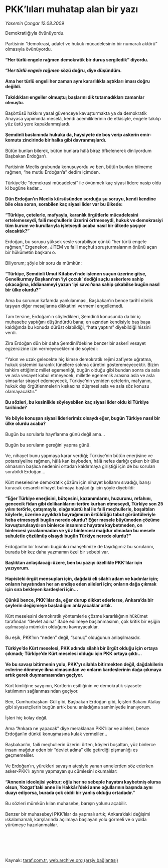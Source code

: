 # PKK’lıları muhatap alan bir yazı

*Yasemin Çongar 12.08.2009*

<div class="taraf_structure_2col_1zq">
<div class="margen_n">



 <p>Demokratlığıyla övünüyordu. <br/><br/>Partisinin “demokrasi, adalet ve hukuk mücadelesinin bir numaralı aktörü” olmasıyla övünüyordu. <b><br/><br/>“Her türlü engele rağmen demokratik bir duruş sergiledik” diyordu.</b> <b><br/><br/>“<i>Her türlü engele rağmen</i> sözü doğru, diye düşündüm. </b><b><br/><br/>Ama her türlü engeli her zaman aynı kararlılıkla aştıkları iması doğru değildi.</b> <b><br/><br/>Takıldıkları engeller olmuştu; başlarını dik tutamadıkları zamanlar olmuştu.</b> <br/><br/>Başörtüsü hakkını yasal güvenceye kavuşturmakta ya da demokratik Anayasa yapımında meselâ, kendi acemiliklerinin de etkisiyle, engele takılıp yüz üstü yere kapaklanmışlardı. <b><br/><br/>Şemdinli baskınında hukuka da, haysiyete de boş verip askerin emir-komuta zincirinde bir halka gibi davranmışlardı.</b> <br/><br/>Bütün bunları bilerek, bütün bunlara hâlâ biraz öfkelenerek dinliyordum Başbakan Erdoğan’ı. <br/><br/>Partisinin Meclis grubunda konuşuyordu ve ben, bütün bunları bilmeme rağmen, “ne mutlu Erdoğan’a” dedim içimden. <br/><br/>Türkiye’de “demokrasi mücadelesi” ile övünmek kaç siyasi lidere nasip oldu ki bugüne kadar... <b><br/><br/>Dün Erdoğan’ın Meclis kürsüsünden sorduğu şu soruyu, kendi kendine bile olsa soran, sorabilen kaç siyasi lider var bu ülkede:</b> <b><br/><br/>“Türkiye, çetelerle, mafyayla, karanlık örgütlerle mücadelesini ertelemeseydi, faili meçhullerin üzerini örtmeseydi, hukuk ve demokrasiyi tüm kurum ve kurullarıyla işletseydi acaba nasıl bir ülkede yaşıyor olacaktık?”</b> <br/><br/>Erdoğan, bu soruyu yüksek sesle sorabiliyor çünkü “her türlü engele rağmen,” Ergenekon, JİTEM ve faili meçhul soruşturmalarının önünü açan bir hükümetin başkanı o. <br/><br/>Biliyorum; şöyle bir soru da mümkün: <b><br/><br/>“Türkiye, Şemdinli Umut Kitabevi’nde işlenen suçun üzerine gitse, Genelkurmay Başkanı’nın ‘iyi çocuk’ dediği suçlu askerlere sahip çıkacağına, iddianameyi yazan ‘iyi savcı’sına sahip çıkabilse bugün nasıl bir ülke olurdu?”</b> <br/><br/>Ama bu sorunun kafamda yankılanması, Başbakan’ın bence tarihî nitelik taşıyan diğer mesajlarına dikkatimi vermemi engellemedi. <br/><br/>Tam tersine, Erdoğan’ın söyledikleri, Şemdinli konusunda da bir iç muhasebe yaptığını düşündürdü bana; en azından kendisiyle baş başa kaldığında bu konuda dürüst olabildiği, “hata yaptım” diyebildiği hissini verdi. <br/><br/>Zira Erdoğan dün bir daha Şemdinli’dekine benzer bir askerî vesayet egzersizine izin vermeyeceklerini de söyledi: <br/><br/>“Yakın ve uzak gelecekte hiç kimse demokratik rejimi zafiyete uğratma, hukuk sistemini karanlık tünellere sokma cüretini gösteremeyecektir. Bizim tahkim ettiğimiz millet egemenliği, bugün olduğu gibi bundan sonra da asla ve asla vesayet kabul etmeyecek, milletle egemenlik arasına asla ve asla simsarlar sirayet edemeyecek, Türkiye’nin yeniden çetelerin, mafyanın, hukuk dışı örgütlenmelerin kıskacına düşmesi asla ve asla söz konusu olamayacaktır.” <b><br/><br/>Bu sözleri, bu kesinlikle söyleyebilen kaç siyasi lider oldu ki Türkiye tarihinde?</b> <b><br/><br/>Ve böyle konuşan siyasi liderlerimiz olsaydı eğer, bugün Türkiye nasıl bir ülke olurdu acaba?</b> <br/><br/>Bugün bu sorularla hayıflanma günü değil ama... <br/><br/>Bugün bu soruların gereğini yapma günü. <br/><br/>Ve, nihayet bunu yapmaya karar verdiği; Türkiye’nin bütün enerjisine ve potansiyeline rağmen, hâlâ kan kaybeden, hâlâ nefes darlığı çeken bir ülke olmasının başlıca nedenini ortadan kaldırmaya giriştiği için de bu soruları sorabildi Erdoğan... <br/><br/>Kürt meselesine demokratik çözüm için nihayet kollarını sıvadığı, barışı kuracak cesareti nihayet bulmaya başladığı için şöyle diyebildi: <b><br/><br/>“Eğer Türkiye enerjisini, bütçesini, kazanımlarını, huzurunu, refahını, gencecik fidan gibi delikanlılarını teröre kurban etmeseydi, Türkiye son 25 yılını terörle, çatışmayla, olağanüstü hal ile faili meçhullerle, boşaltılan köylerle, üzerine ayyıldızlı bayrağımızın örtüldüğü tabut görüntüleriyle heba etmeseydi bugün nerede olurdu? Eğer mesele büyümeden çözüme kavuşturulsaydı on binlerce insanımız hayatını kaybetmeden, on binlercesi yaralanmadan ve yüz binlercesi mağdur olmadan bu mesele suhuletle çözülmüş olsaydı bugün Türkiye nerede olurdu?”</b> <br/><br/>Erdoğan’ın bir kısmını bugünkü manşetimize de taşıdığımız bu sorularını, burada bir kez daha yazmamın özel bir sebebi var. <b><br/><br/>Başlıktan anlaşılacağı üzere, ben bu yazıyı özellikle PKK’lılar için yazıyorum.</b> <b><br/><br/>Hapisteki örgüt mensupları için, dağdaki eli silahlı adam ve kadınlar için; onların hayatından her an endişe eden aileleri için; onların dağa çıkmak için sıra bekleyen kardeşleri için...</b> <b><br/><br/>Çünkü bence, PKK’lılar da, eğer durup dikkat ederlerse, Ankara’da bir şeylerin değişmeye başladığını anlayacaklar artık.</b> <br/><br/>Kürt meselesini demokratik yöntemlerle çözme kararlılığının hükümet tarafından “devlet adına” ifade edilmeye başlanmasının, çok kritik bir eşiğin aşılmasıyla mümkün olduğunu kavrayacaklar. <br/><br/>Bu eşik, PKK’nın “neden” değil, “sonuç” olduğunun anlaşılmasıdır. <b><br/><br/>Türkiye’de Kürt meselesi, PKK adında silahlı bir örgüt olduğu için ortaya çıkmadı; Türkiye’de Kürt meselesi olduğu için PKK ortaya çıktı... </b><b><br/><br/>Ve bu savaşı bitirmenin yolu, PKK’yı silahla bitirmekten değil, dağdakilerin evlerine dönmeye ikna olmasından ve onların kardeşlerinin dağa çıkmaya artık gerek duymamasından geçiyor.</b> <br/><br/>Kürt kimliğine saygının, Kürtlerin eşitliğinin ve demokratik siyasete katılımının sağlanmasından geçiyor. <br/><br/>Ben, Cumhurbaşkanı Gül gibi, Başbakan Erdoğan gibi, İçişleri Bakanı Atalay gibi siyasetçilerin bugün artık bunu anladığına samimiyetle inanıyorum. <br/><br/>İşleri hiç kolay değil. <br/><br/>Ama “Ankara ne yapacak” diye meraklanan PKK’lılar ve aileleri, bence Erdoğan’ın dünkü konuşmasına kulak vermeliler... <br/><br/>Başbakan’ın, faili meçhullerin üzerini örten, köyleri boşaltan, yüz binlerce insanı mağdur eden bir “devlet adına” dile getirdiği pişmanlığı es geçmemeliler. <br/><br/>Ve Erdoğan’ın, yürekleri savaşın ateşiyle yanan annelerden söz ederken asker-PKK’lı ayrımı yapmayan şu cümlesini okumalılar: <b><br/><br/>“Annenin ideolojisi yoktur; oğlu her ne sebeple hayatını kaybetmiş olursa olsun, Yozgat’taki anne ile Hakkâri’deki anne oğullarının başında aynı duayı ediyorsa, burada çok ciddi bir yanlış olduğu ortadadır.” </b><br/><br/>Bu sözleri mümkün kılan muhasebe, barışın yolunu açabilir.<br/><br/>Benzer bir muhasebeyi PKK’lılar da yapmalı artık; Ankara’daki değişimi ıskalamamalı, karşılarında açılmaya başlayan yolu görmeli ve o yolda yürümeye hazırlanmalılar.</p>
<br/>
<br/>
<br/>



<br/>


<div id="taraf_not">
</div>

</div>


</div>

Kaynak: [taraf.com.tr](http://taraf.com.tr:80/makale/6957.htm), [web.archive.org (arşiv bağlantısı)](http://web.archive.org/web/20091028184535/http://taraf.com.tr:80/makale/6957.htm)
